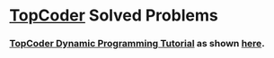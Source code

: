 # [TopCoder](https://www.topcoder.com/) Solved Problems

### [TopCoder Dynamic Programming Tutorial](./DP) as shown [here](https://www.topcoder.com/community/competitive-programming/tutorials/dynamic-programming-from-novice-to-advanced/).